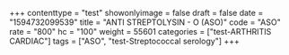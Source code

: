 +++
contenttype = "test"
showonlyimage = false
draft = false
date = "1594732099539"
title = "ANTI STREPTOLYSIN - O (ASO)"
code = "ASO"
rate = "800"
hc = "100"
weight = 55601
categories = ["test-ARTHRITIS CARDIAC"]
tags = ["ASO", "test-Streptococcal serology"]
+++

